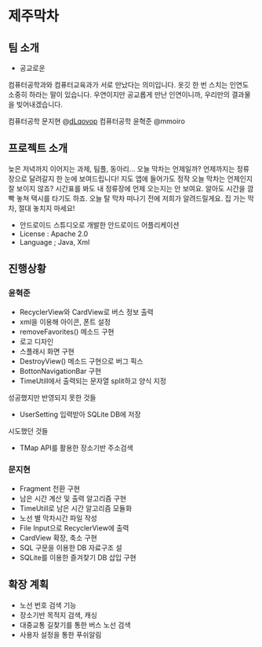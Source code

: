 # 제주막차

## 팀 소개

- 공교로운

컴퓨터공학과와 컴퓨터교육과가 서로 만났다는 의미입니다.
옷깃 한 번 스치는 인연도 소중히 하라는 말이 있습니다. 우연이지만 공교롭게 만난 인연이니까, 우리만의 결과물을 빚어내겠습니다.

컴퓨터공학 문지현 @[dLqovop](https://github.com/dLqovop)
컴퓨터공학 윤혁준 @mmoiro

## 프로젝트 소개

늦은 저녁까지 이어지는 과제, 팀플, 동아리… 오늘 막차는 언제일까? 언제까지는 정류장으로 달려갈지 한 눈에 보여드립니다! 지도 앱에 들어가도 정작 오늘 막차는 언제인지 잘 보이지 않죠? 시간표를 봐도 내 정류장에 언제 오는지는 안 보여요. 알아도 시간을 깜빡 놓쳐 택시를 타기도 하죠. 오늘 탈 막차 떠나기 전에 저희가 알려드릴게요. 집 가는 막차, 절대 놓치지 마세요!

- 안드로이드 스튜디오로 개발한 안드로이드 어플리케이션
- License : Apache 2.0
- Language ; Java, Xml

## 진행상황

### 윤혁준

- RecyclerView와 CardView로 버스 정보 출력
- xml을 이용해 아이콘, 폰트 설정
- removeFavorites() 메소드 구현
- 로고 디자인
- 스플래시 화면 구현
- DestroyView() 메소드 구현으로 버그 픽스
- BottonNavigationBar 구현
- TimeUtill에서 출력되는 문자열 split하고 양식 지정

성공했지만 반영되지 못한 것들

- UserSetting 입력받아 SQLite DB에 저장

시도했던 것들

- TMap API를 활용한 장소기반 주소검색

### 문지현

- Fragment 전환 구현
- 남은 시간 계산 및 출력 알고리즘 구현
- TimeUtill로 남은 시간 알고리즘 모듈화
- 노선 별 막차시간 파일 작성
- File Input으로 RecyclerView에 출력
- CardView 확장, 축소 구현
- SQL 구문을 이용한 DB 자료구조 설
- SQLite를 이용한 즐겨찾기 DB 삽입 구현

## 확장 계획

- 노선 번호 검색 기능
- 장소기반 목적지 검색, 캐싱
- 대중교통 길찾기를 통한 버스 노선 검색
- 사용자 설정을 통한 푸쉬알림
